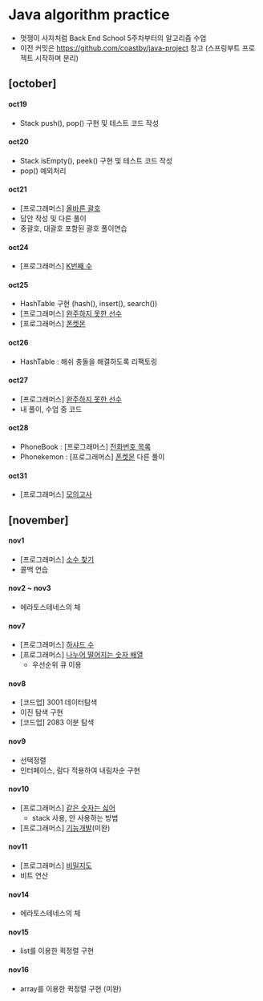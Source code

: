 # Java algorithm practice
- 멋쟁이 사자처럼 Back End School 5주차부터의 알고리즘 수업
- 이전 커밋은 https://github.com/coastby/java-project 참고
  (스프링부트 프로젝트 시작하며 분리)
## [october]

#### oct19
  - Stack push(), pop() 구현 및 테스트 코드 작성

#### oct20
  - Stack isEmpty(), peek() 구현 및 테스트 코드 작성 
  - pop() 예외처리

#### oct21
  - [프로그래머스] [올바른 괄호](https://school.programmers.co.kr/learn/courses/30/lessons/12909)
  - 답안 작성 및 다른 풀이
  - 중괄호, 대괄호 포함된 괄호 풀이연습
#### oct24
  - [프로그래머스] [K번째 수](https://school.programmers.co.kr/learn/courses/30/lessons/42748)
#### oct25
  - HashTable 구현 (hash(), insert(), search())
  - [프로그래머스] [완주하지 못한 선수](https://school.programmers.co.kr/learn/courses/30/lessons/42576)
  - [프로그래머스] [폰켓몬](https://school.programmers.co.kr/learn/courses/30/lessons/1845)
#### oct26
  - HashTable : 해쉬 충돌을 해결하도록 리팩토링
#### oct27
  - [프로그래머스] [완주하지 못한 선수](https://school.programmers.co.kr/learn/courses/30/lessons/42576)
  - 내 풀이, 수업 중 코드
#### oct28
  - PhoneBook : [프로그래머스] [전화번호 목록](https://school.programmers.co.kr/learn/courses/30/lessons/42577)
  - Phonekemon : [프로그래머스] [폰켓몬](https://school.programmers.co.kr/learn/courses/30/lessons/1845) 다른 풀이
#### oct31
  - [프로그래머스] [모의고사](https://school.programmers.co.kr/learn/courses/30/lessons/42840)

## [november]

#### nov1
  - [프로그래머스] [소수 찾기](https://school.programmers.co.kr/learn/courses/30/lessons/12921)
  - 콜백 연습
#### nov2 ~ nov3
  - 에라토스테네스의 체
#### nov7
  - [프로그래머스] [하샤드 수](https://school.programmers.co.kr/learn/courses/30/lessons/12947)
  - [프로그래머스] [나누어 떨어지는 숫자 배열](https://school.programmers.co.kr/learn/courses/30/lessons/12910)
    - 우선순위 큐 이용
#### nov8
  - [코드업] 3001 데이터탐색
  - 이진 탐색 구현
  - [코드업] 2083 이분 탐색
#### nov9
  - 선택정렬
  - 인터페이스, 람다 적용하여 내림차순 구현
#### nov10
  - [프로그래머스] [같은 숫자는 싫어](https://school.programmers.co.kr/learn/courses/30/lessons/12906)
    - stack 사용, 안 사용하는 방법
  - [프로그래머스] [기능개발](https://school.programmers.co.kr/learn/courses/30/lessons/42586)(미완)
#### nov11
  - [프로그래머스] [비밀지도](https://school.programmers.co.kr/learn/courses/30/lessons/17681)
  - 비트 연산
#### nov14
  - 에라토스테네스의 체
#### nov15
  - list를 이용한 퀵정렬 구현
#### nov16
  - array를 이용한 퀵정렬 구현 (미완)